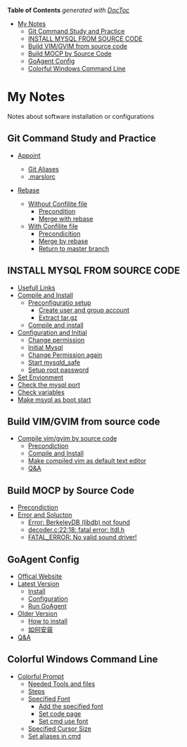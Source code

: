 <!-- START doctoc generated TOC please keep comment here to allow auto update -->
<!-- DON'T EDIT THIS SECTION, INSTEAD RE-RUN doctoc TO UPDATE -->
**Table of Contents**  *generated with [DocToc](https://github.com/thlorenz/doctoc)*

- [My Notes](#my-notes)
  - [Git Command Study and Practice](#git-command-study-and-practice)
  - [INSTALL MYSQL FROM SOURCE CODE](#install-mysql-from-source-code)
  - [Build VIM/GVIM from source code](#build-vimgvim-from-source-code)
  - [Build MOCP by Source Code](#build-mocp-by-source-code)
  - [GoAgent Config](#goagent-config)
  - [Colorful Windows Command Line](#colorful-windows-command-line)

<!-- END doctoc generated TOC please keep comment here to allow auto update -->

My Notes
=======
Notes about software installation or configurations

## Git Command Study and Practice
- [Appoint](programming/git/gitStudy.md#appoint)
    - [Git Aliases](programming/git/gitStudy.md#git-alias)
    - [.marslorc](programming/git/gitStudy.md##marslorc)

- [Rebase](programming/git/gitStudy.md#rebase)
    - [Without Confilite file](programming/git/gitStudy.md#without-confilite-file)
        - [Precondition](programming/git/gitStudy.md#precondiction)
        - [Merge with rebase](programming/git/gitStudy.md#merge-with-rebase)
    - [With Confilite file](programming/git/gitStudy.md#with-confilite-file)
        - [Precondicition](programming/git/gitStudy.md#precondiction-1)
        - [Merge by rebase](programming/git/gitStudy.md#merge-by-rebase)
        - [Return to master branch](programming/git/gitStudy.md#return-to-master-branch)

## INSTALL MYSQL FROM SOURCE CODE
- [Usefull Links](programming/mysql/mysqlInstallationBySourceCode.md#usefull-links)
- [Compile and Install](programming/mysql/mysqlInstallationBySourceCode.md#compile-and-install)
    - [Preconfiguratio setup](programming/mysql/mysqlInstallationBySourceCode.md#preconfiguration-setup)
        - [Create user and group account](programming/mysql/mysqlInstallationBySourceCode.md#create-user-and-group)
        - [Extract tar.gz](programming/mysql/mysqlInstallationBySourceCode.md#extract-targz)
    - [Compile and install](programming/mysql/mysqlInstallationBySourceCode.md#compile-and-install)
- [Configuration and Initial](programming/mysql/mysqlInstallationBySourceCode.md#configuration-and-initial)
    - [Change permission](programming/mysql/mysqlInstallationBySourceCode.md#permission-manager)
    - [Initial Mysql](programming/mysql/mysqlInstallationBySourceCode.md#initial-mysql)
    - [Change Permission again](programming/mysql/mysqlInstallationBySourceCode.md#change-permission-again)
    - [Start mysqld_safe](programming/mysql/mysqlInstallationBySourceCode.md#start-mysqld_safe)
    - [Setup root password](programming/mysql/mysqlInstallationBySourceCode.md#setup-root-password)
- [Set Envionment](programming/mysql/mysqlInstallationBySourceCode.md#set-environment)
- [Check the mysql port](programming/mysql/mysqlInstallationBySourceCode.md#check-the-mysql-port)
- [Check variables](programming/mysql/mysqlInstallationBySourceCode.md#check-variables)
- [Make msyql as boot start](programming/mysql/mysqlInstallationBySourceCode.md#make-mysql-as-boot-start)

## Build VIM/GVIM from source code
- [Compile vim/gvim by source code](https://github.com/marslo/myvim#compile-vimgvim-by-source-code)
    - [Precondiction](https://github.com/marslo/myvim#1-prepare-environment)
    - [Compile and Install](https://github.com/marslo/myvim#2-compile-and-install)
    - [Make compiled vim as default text editor](https://github.com/marslo/myvim#3-make-the-compiled-gvim-as-the-default-text-editor-in-ubunut)
    - [Q&A](https://github.com/marslo/myvim#4-qa)

## Build MOCP by Source Code
- [Precondiction](https://github.com/marslo/moc-cmus#precondiction)
- [Error and Solucton](https://github.com/marslo/moc-cmus#errors-and-soluctions)
    - [Error: BerkeleyDB (libdb) not found](https://github.com/marslo/moc-cmus#error-berkeleydb-libdb-not-found)
    - [decoder.c:22:18: fatal error: ltdl.h](https://github.com/marslo/moc-cmus#decoderc2218-fatal-error-ltdlh)
    - [FATAL_ERROR: No valid sound driver!](https://github.com/marslo/moc-cmus#fatal_error-no-valid-sound-driver)

## GoAgent Config
- [Offical Website](https://github.com/marslo/myGoagent#offical-webiste)
- [Latest Version](https://github.com/marslo/myGoagent#download-and-installation)
    - [Install](https://github.com/marslo/myGoagent#gevent-installation)
    - [Configuration](https://github.com/marslo/myGoagent#configuration)
    - [Run GoAgent](https://github.com/marslo/myGoagent#run-goagent)
- [Older Version](https://github.com/marslo/myGoagent#older-version)
    - [How to install](https://github.com/marslo/myGoagent#how-to-install)
    - [如何安装](https://github.com/marslo/myGoagent#%E5%A6%82%E4%BD%95%E5%AE%89%E8%A3%85)
- [Q&A](https://github.com/marslo/myGoagent#qa)

## Colorful Windows Command Line
- [Colorful Prompt](https://github.com/marslo/myColorfulWinCommandLine#colorful_commandline_windows)
    - [Needed Tools and files](https://github.com/marslo/myColorfulWinCommandLine#needed-tools-and-files)
    - [Steps](https://github.com/marslo/myColorfulWinCommandLine#steps)
    - [Specified Font](https://github.com/marslo/myColorfulWinCommandLine#change-font-in-commandline)
        - [Add the specified font](https://github.com/marslo/myColorfulWinCommandLine#add-the-customize-font)
        - [Set code page](https://github.com/marslo/myColorfulWinCommandLine#set-code-page)
        - [Set cmd use font](https://github.com/marslo/myColorfulWinCommandLine#settings)
    - [Specified Cursor Size](https://github.com/marslo/myColorfulWinCommandLine#specified-the-cursor-size)
    - [Set aliases in cmd](https://github.com/marslo/myColorfulWinCommandLine#set-aliases-in-command-linedefault-command-line)
